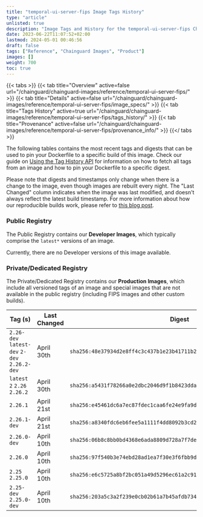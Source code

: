 ```yaml
---
title: "temporal-ui-server-fips Image Tags History"
type: "article"
unlisted: true
description: "Image Tags and History for the temporal-ui-server-fips Chainguard Image"
date: 2023-06-22T11:07:52+02:00
lastmod: 2024-05-01 00:46:56
draft: false
tags: ["Reference", "Chainguard Images", "Product"]
images: []
weight: 700
toc: true
---
```


{{< tabs >}}
{{< tab title="Overview" active=false url="/chainguard/chainguard-images/reference/temporal-ui-server-fips/" >}}
{{< tab title="Details" active=false url="/chainguard/chainguard-images/reference/temporal-ui-server-fips/image_specs/" >}}
{{< tab title="Tags History" active=true url="/chainguard/chainguard-images/reference/temporal-ui-server-fips/tags_history/" >}}
{{< tab title="Provenance" active=false url="/chainguard/chainguard-images/reference/temporal-ui-server-fips/provenance_info/" >}}
{{</ tabs >}}

The following tables contains the most recent tags and digests that can be used to pin your Dockerfile to a specific build of this image. Check our guide on [Using the Tag History API](/chainguard/chainguard-images/using-the-tag-history-api/) for information on how to fetch all tags from an image and how to pin your Dockerfile to a specific digest.

Please note that digests and timestamps only change when there is a change to the image, even though images are rebuilt every night. The "Last Changed" column indicates when the image was last modified, and doesn't always reflect the latest build timestamp. For more information about how our reproducible builds work, please refer to [this blog post](https://www.chainguard.dev/unchained/reproducing-chainguards-reproducible-image-builds).

### Public Registry
The Public Registry contains our **Developer Images**, which typically comprise the `latest*` versions of an image.

Currently, there are no Developer versions of this image available.

### Private/Dedicated Registry
The Private/Dedicated Registry contains our **Production Images**, which include all versioned tags of an image and special images that are not available in the public registry (including FIPS images and other custom builds).

| Tag (s)                                       | Last Changed | Digest                                                                    |
|-----------------------------------------------|--------------|---------------------------------------------------------------------------|
|  `2.26-dev` `latest-dev` `2-dev` `2.26.2-dev` | April 30th   | `sha256:48e37934d2e8ff4c3c437b1e23b41711b2d42a5b880e5902bf78a1b2e39c1496` |
|  `latest` `2` `2.26` `2.26.2`                 | April 30th   | `sha256:a5431f78266a0e2dbc2046d9f1b8423ddae2ebfea8776405305e615533cde99f` |
|  `2.26.1`                                     | April 21st   | `sha256:e45461dc6a7ec87fdec1caa6fe24e9fa9d670480c80cf59062acc02460e58d31` |
|  `2.26.1-dev`                                 | April 21st   | `sha256:a8340fdc6eb6fee5a1111f4dd8092b3cd2596affe9a77f9b67b639d52794222e` |
|  `2.26.0-dev`                                 | April 10th   | `sha256:06b8c8bb0bd4368e6ada8809d728a7f7de815f79368ddd70d38573fbf5034c36` |
|  `2.26.0`                                     | April 10th   | `sha256:97f540b3e74ebd28ad1ea7f30e3f6fbb9d80e5dab4f1258bb4f530996237e05f` |
|  `2.25` `2.25.0`                              | April 10th   | `sha256:e6c5725a8bf2bc051a49d5296ec61a2c91c47fff3264f3fd9c1f68de0249dc37` |
|  `2.25-dev` `2.25.0-dev`                      | April 10th   | `sha256:203a5c3a2f239e0cb02b61a7b45afdb7346bd0315acfe1dd389a00f34b24a253` |

